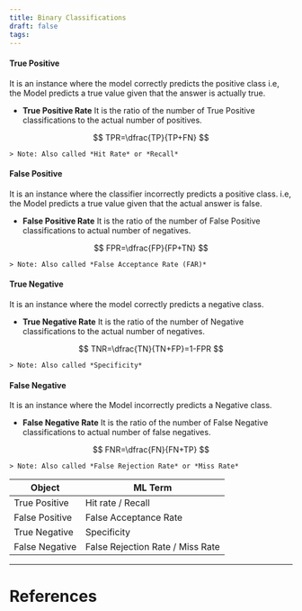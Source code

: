 ```yaml
---
title: Binary Classifications
draft: false
tags:
---
```

#### True Positive 
It is an instance where the model correctly predicts the positive class i.e, the Model predicts a true value given that the answer is actually true. 
- **True Positive Rate**
	It is the ratio of the number of True Positive classifications to the actual number of positives.  
	
$$
TPR=\dfrac{TP}{TP+FN}
$$

	> Note: Also called *Hit Rate* or *Recall*
#### False Positive
It is an instance where the classifier incorrectly predicts a positive class.  i.e, the Model predicts a true value given that the actual answer is false. 
- **False Positive Rate**
	It is the ratio of the number of False Positive classifications to actual number of negatives. 
	
$$
FPR=\dfrac{FP}{FP+TN}
$$

	> Note: Also called *False Acceptance Rate (FAR)*
#### True Negative 
It is an instance where the model correctly predicts a negative class. 
- **True Negative Rate**
	It is the ratio of the number of Negative classifications to the actual number of negatives. 
	
$$
TNR=\dfrac{TN}{TN+FP}=1-FPR
$$

	> Note: Also called *Specificity*
#### False Negative 
It is an instance where the Model incorrectly predicts a Negative class. 
- **False Negative Rate**
	It is the ratio of the number of False Negative classifications to actual number of false negatives. 
	
$$
FNR=\dfrac{FN}{FN+TP}
$$

	> Note: Also called *False Rejection Rate* or *Miss Rate*
 


| Object         | ML Term                          |
| -------------- | -------------------------------- |
| True Positive  | Hit rate / Recall                |
| False Positive | False Acceptance Rate            |
| True Negative  | Specificity                      |
| False Negative | False Rejection Rate / Miss Rate |



---
# References
